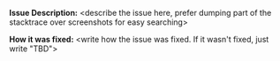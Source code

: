 **Issue Description:**
<describe the issue here, prefer dumping part of the stacktrace over screenshots for easy searching>

**How it was fixed:**
<write how the issue was fixed. If it wasn't fixed, just write "TBD">

